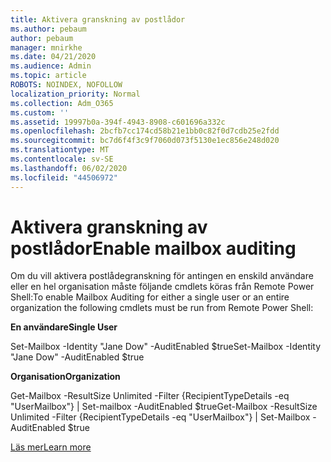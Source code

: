 ```yaml
---
title: Aktivera granskning av postlådor
ms.author: pebaum
author: pebaum
manager: mnirkhe
ms.date: 04/21/2020
ms.audience: Admin
ms.topic: article
ROBOTS: NOINDEX, NOFOLLOW
localization_priority: Normal
ms.collection: Adm_O365
ms.custom: ''
ms.assetid: 19997b0a-394f-4943-8908-c601696a332c
ms.openlocfilehash: 2bcfb7cc174cd58b21e1bb0c82f0d7cdb25e2fdd
ms.sourcegitcommit: bc7d6f4f3c9f7060d073f5130e1ec856e248d020
ms.translationtype: MT
ms.contentlocale: sv-SE
ms.lasthandoff: 06/02/2020
ms.locfileid: "44506972"
---
```

# <a name="enable-mailbox-auditing"></a><span data-ttu-id="57a28-102">Aktivera granskning av postlådor</span><span class="sxs-lookup"><span data-stu-id="57a28-102">Enable mailbox auditing</span></span>

<span data-ttu-id="57a28-103">Om du vill aktivera postlådegranskning för antingen en enskild användare eller en hel organisation måste följande cmdlets köras från Remote Power Shell:</span><span class="sxs-lookup"><span data-stu-id="57a28-103">To enable Mailbox Auditing for either a single user or an entire organization the following cmdlets must be run from Remote Power Shell:</span></span>
  
 <span data-ttu-id="57a28-104">**En användare**</span><span class="sxs-lookup"><span data-stu-id="57a28-104">**Single User**</span></span>
  
<span data-ttu-id="57a28-105">Set-Mailbox -Identity "Jane Dow" -AuditEnabled $true</span><span class="sxs-lookup"><span data-stu-id="57a28-105">Set-Mailbox -Identity "Jane Dow" -AuditEnabled $true</span></span>
  
 <span data-ttu-id="57a28-106">**Organisation**</span><span class="sxs-lookup"><span data-stu-id="57a28-106">**Organization**</span></span>
  
<span data-ttu-id="57a28-107">Get-Mailbox -ResultSize Unlimited -Filter {RecipientTypeDetails -eq "UserMailbox"} | Set-mailbox -AuditEnabled $true</span><span class="sxs-lookup"><span data-stu-id="57a28-107">Get-Mailbox -ResultSize Unlimited -Filter {RecipientTypeDetails -eq "UserMailbox"} | Set-Mailbox -AuditEnabled $true</span></span>
  
[<span data-ttu-id="57a28-108">Läs mer</span><span class="sxs-lookup"><span data-stu-id="57a28-108">Learn more</span></span>](https://docs.microsoft.com/microsoft-365/compliance/enable-mailbox-auditing)
  

